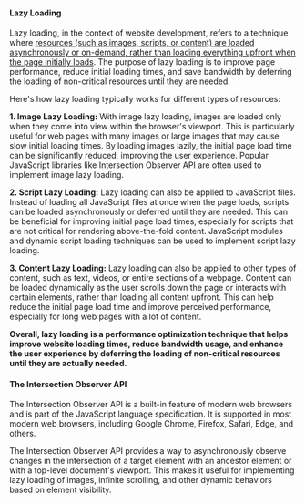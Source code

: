 <h4>Lazy Loading</h4>

Lazy loading, in the context of website development, refers to a technique where <ins>resources (such as images, scripts, or content) are loaded asynchronously or on-demand, rather than loading everything upfront when the page initially loads</ins>. The purpose of lazy loading is to improve page performance, reduce initial loading times, and save bandwidth by deferring the loading of non-critical resources until they are needed.

Here's how lazy loading typically works for different types of resources:

<b>1. Image Lazy Loading:</b> With image lazy loading, images are loaded only when they come into view within the browser's viewport. This is particularly useful for web pages with many images or large images that may cause slow initial loading times. By loading images lazily, the initial page load time can be significantly reduced, improving the user experience. Popular JavaScript libraries like Intersection Observer API are often used to implement image lazy loading.

<b>2. Script Lazy Loading:</b> Lazy loading can also be applied to JavaScript files. Instead of loading all JavaScript files at once when the page loads, scripts can be loaded asynchronously or deferred until they are needed. This can be beneficial for improving initial page load times, especially for scripts that are not critical for rendering above-the-fold content. JavaScript modules and dynamic script loading techniques can be used to implement script lazy loading.

<b>3. Content Lazy Loading:</b> Lazy loading can also be applied to other types of content, such as text, videos, or entire sections of a webpage. Content can be loaded dynamically as the user scrolls down the page or interacts with certain elements, rather than loading all content upfront. This can help reduce the initial page load time and improve perceived performance, especially for long web pages with a lot of content.

<b>Overall, lazy loading is a performance optimization technique that helps improve website loading times, reduce bandwidth usage, and enhance the user experience by deferring the loading of non-critical resources until they are actually needed.</b>


<h4>The Intersection Observer API</h4>

The Intersection Observer API is a built-in feature of modern web browsers and is part of the JavaScript language specification. It is supported in most modern web browsers, including Google Chrome, Firefox, Safari, Edge, and others.

The Intersection Observer API provides a way to asynchronously observe changes in the intersection of a target element with an ancestor element or with a top-level document's viewport. This makes it useful for implementing lazy loading of images, infinite scrolling, and other dynamic behaviors based on element visibility.
